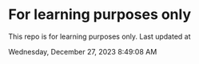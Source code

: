 # For learning purposes only
This repo is for learning purposes only.
Last updated at

Wednesday, December 27, 2023 8:49:08 AM

